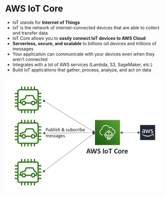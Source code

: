 # AWS IoT Core

- IoT stands for **Internet of Things**
- IoT is the network of internet-connected devices that are able to collect and transfer data
- IoT Core allows you to **easily connect IoT devices to AWS Cloud**
- **Serverless, secure, and scalable** to billions od devices and trillions of messages
- Your application can communicate with your devices even when they aren't connected
- Integrates with a lot of AWS services (Lambda, S3, SageMaker, etc.)
- Build IoT applications that gather, process, analyze, and act on data

![AWS IoT Core](../../images/other/iot_core.png)
